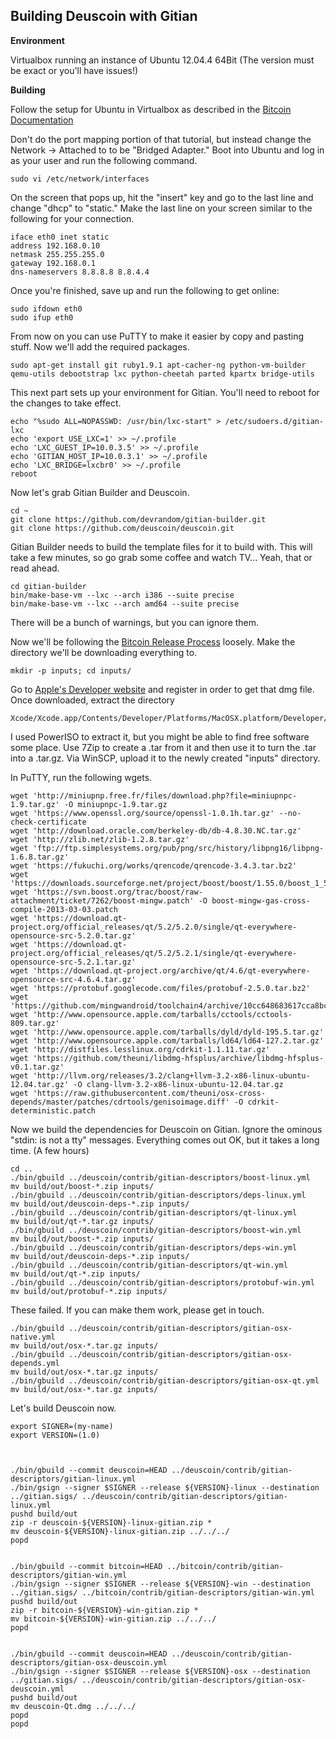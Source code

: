 Building Deuscoin with Gitian
-----------------------------

**Environment**

Virtualbox running an instance of Ubuntu 12.04.4 64Bit (The version must be exact or you'll have issues!)

**Building**

Follow the setup for Ubuntu in Virtualbox as described in the [Bitcoin Documentation](https://github.com/bitcoin/bitcoin/blob/master/doc/gitian-building.md)

Don't do the port mapping portion of that tutorial, but instead change the Network -> Attached to to be "Bridged Adapter." Boot into Ubuntu and log in as your user and run the following command.

	sudo vi /etc/network/interfaces

On the screen that pops up, hit the "insert" key and go to the last line and change "dhcp" to "static." Make the last line on your screen similar to the following for your connection.

	iface eth0 inet static
	address 192.168.0.10
	netmask 255.255.255.0
	gateway 192.168.0.1
	dns-nameservers 8.8.8.8 8.8.4.4

Once you're finished, save up and run the following to get online:

	sudo ifdown eth0
	sudo ifup eth0

From now on you can use PuTTY to make it easier by copy and pasting stuff. Now we'll add the required packages.

	sudo apt-get install git ruby1.9.1 apt-cacher-ng python-vm-builder qemu-utils debootstrap lxc python-cheetah parted kpartx bridge-utils

This next part sets up your environment for Gitian. You'll need to reboot for the changes to take effect.

	echo "%sudo ALL=NOPASSWD: /usr/bin/lxc-start" > /etc/sudoers.d/gitian-lxc
	echo 'export USE_LXC=1' >> ~/.profile
	echo 'LXC_GUEST_IP=10.0.3.5' >> ~/.profile
	echo 'GITIAN_HOST_IP=10.0.3.1' >> ~/.profile
	echo 'LXC_BRIDGE=lxcbr0' >> ~/.profile
	reboot

Now let's grab Gitian Builder and Deuscoin.

	cd ~
	git clone https://github.com/devrandom/gitian-builder.git
	git clone https://github.com/deuscoin/deuscoin.git

Gitian Builder needs to build the template files for it to build with. This will take a few minutes, so go grab some coffee and watch TV... Yeah, that or read ahead.

	cd gitian-builder
	bin/make-base-vm --lxc --arch i386 --suite precise
	bin/make-base-vm --lxc --arch amd64 --suite precise

There will be a bunch of warnings, but you can ignore them.

Now we'll be following the [Bitcoin Release Process](https://github.com/bitcoin/bitcoin/blob/master/doc/release-process.md) loosely. Make the directory we'll be downloading everything to.

	mkdir -p inputs; cd inputs/

Go to [Apple's Developer website](https://developer.apple.com/downloads/download.action?path=Developer_Tools/xcode_4.6.3/xcode4630916281a.dmg) and register in order to get that dmg file. Once downloaded, extract the directory

	Xcode/Xcode.app/Contents/Developer/Platforms/MacOSX.platform/Developer/SDKs/MacOSX10.7.sdk

I used PowerISO to extract it, but you might be able to find free software some place. Use 7Zip to create a .tar from it and then use it to turn the .tar into a .tar.gz. Via WinSCP, upload it to the newly created "inputs" directory.

In PuTTY, run the following wgets.

	wget 'http://miniupnp.free.fr/files/download.php?file=miniupnpc-1.9.tar.gz' -O miniupnpc-1.9.tar.gz
	wget 'https://www.openssl.org/source/openssl-1.0.1h.tar.gz' --no-check-certificate
	wget 'http://download.oracle.com/berkeley-db/db-4.8.30.NC.tar.gz'
	wget 'http://zlib.net/zlib-1.2.8.tar.gz'
	wget 'ftp://ftp.simplesystems.org/pub/png/src/history/libpng16/libpng-1.6.8.tar.gz'
	wget 'https://fukuchi.org/works/qrencode/qrencode-3.4.3.tar.bz2'
	wget 'https://downloads.sourceforge.net/project/boost/boost/1.55.0/boost_1_55_0.tar.bz2'
	wget 'https://svn.boost.org/trac/boost/raw-attachment/ticket/7262/boost-mingw.patch' -O boost-mingw-gas-cross-compile-2013-03-03.patch
	wget 'https://download.qt-project.org/official_releases/qt/5.2/5.2.0/single/qt-everywhere-opensource-src-5.2.0.tar.gz'
	wget 'https://download.qt-project.org/official_releases/qt/5.2/5.2.1/single/qt-everywhere-opensource-src-5.2.1.tar.gz'
	wget 'https://download.qt-project.org/archive/qt/4.6/qt-everywhere-opensource-src-4.6.4.tar.gz'
	wget 'https://protobuf.googlecode.com/files/protobuf-2.5.0.tar.bz2'
	wget 'https://github.com/mingwandroid/toolchain4/archive/10cc648683617cca8bcbeae507888099b41b530c.tar.gz'
	wget 'http://www.opensource.apple.com/tarballs/cctools/cctools-809.tar.gz'
	wget 'http://www.opensource.apple.com/tarballs/dyld/dyld-195.5.tar.gz'
	wget 'http://www.opensource.apple.com/tarballs/ld64/ld64-127.2.tar.gz'
	wget 'http://distfiles.lesslinux.org/cdrkit-1.1.11.tar.gz'
	wget 'https://github.com/theuni/libdmg-hfsplus/archive/libdmg-hfsplus-v0.1.tar.gz'
	wget 'http://llvm.org/releases/3.2/clang+llvm-3.2-x86-linux-ubuntu-12.04.tar.gz' -O clang-llvm-3.2-x86-linux-ubuntu-12.04.tar.gz
	wget 'https://raw.githubusercontent.com/theuni/osx-cross-depends/master/patches/cdrtools/genisoimage.diff' -O cdrkit-deterministic.patch

Now we build the dependencies for Deuscoin on Gitian. Ignore the ominous "stdin: is not a tty" messages. Everything comes out OK, but it takes a long time. (A few hours)

	cd ..
	./bin/gbuild ../deuscoin/contrib/gitian-descriptors/boost-linux.yml
	mv build/out/boost-*.zip inputs/
	./bin/gbuild ../deuscoin/contrib/gitian-descriptors/deps-linux.yml
	mv build/out/deuscoin-deps-*.zip inputs/
	./bin/gbuild ../deuscoin/contrib/gitian-descriptors/qt-linux.yml
	mv build/out/qt-*.tar.gz inputs/
	./bin/gbuild ../deuscoin/contrib/gitian-descriptors/boost-win.yml
	mv build/out/boost-*.zip inputs/
	./bin/gbuild ../deuscoin/contrib/gitian-descriptors/deps-win.yml
	mv build/out/deuscoin-deps-*.zip inputs/
	./bin/gbuild ../deuscoin/contrib/gitian-descriptors/qt-win.yml
	mv build/out/qt-*.zip inputs/
	./bin/gbuild ../deuscoin/contrib/gitian-descriptors/protobuf-win.yml
	mv build/out/protobuf-*.zip inputs/

These failed. If you can make them work, please get in touch.

	./bin/gbuild ../deuscoin/contrib/gitian-descriptors/gitian-osx-native.yml
	mv build/out/osx-*.tar.gz inputs/
	./bin/gbuild ../deuscoin/contrib/gitian-descriptors/gitian-osx-depends.yml
	mv build/out/osx-*.tar.gz inputs/
	./bin/gbuild ../deuscoin/contrib/gitian-descriptors/gitian-osx-qt.yml
	mv build/out/osx-*.tar.gz inputs/


Let's build Deuscoin now.

	export SIGNER=(my-name)
	export VERSION=(1.0)



	./bin/gbuild --commit deuscoin=HEAD ../deuscoin/contrib/gitian-descriptors/gitian-linux.yml
	./bin/gsign --signer $SIGNER --release ${VERSION}-linux --destination ../gitian.sigs/ ../deuscoin/contrib/gitian-descriptors/gitian-linux.yml
	pushd build/out
	zip -r deuscoin-${VERSION}-linux-gitian.zip *
	mv deuscoin-${VERSION}-linux-gitian.zip ../../../
	popd


	./bin/gbuild --commit bitcoin=HEAD ../bitcoin/contrib/gitian-descriptors/gitian-win.yml
	./bin/gsign --signer $SIGNER --release ${VERSION}-win --destination ../gitian.sigs/ ../bitcoin/contrib/gitian-descriptors/gitian-win.yml
	pushd build/out
	zip -r bitcoin-${VERSION}-win-gitian.zip *
	mv bitcoin-${VERSION}-win-gitian.zip ../../../
	popd


	./bin/gbuild --commit deuscoin=HEAD ../deuscoin/contrib/gitian-descriptors/gitian-osx-deuscoin.yml
	./bin/gsign --signer $SIGNER --release ${VERSION}-osx --destination ../gitian.sigs/ ../deuscoin/contrib/gitian-descriptors/gitian-osx-deuscoin.yml
	pushd build/out
	mv deuscoin-Qt.dmg ../../../
	popd
	popd
